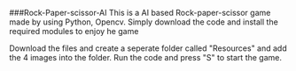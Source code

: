 ###Rock-Paper-scissor-AI
This is a AI based Rock-paper-scissor game made by using Python, Opencv. Simply download the code and install the required modules to enjoy he game

Download the files and create a seperate folder called "Resources" and add the 4 images into the folder. Run the code and press "S" to start the game.
